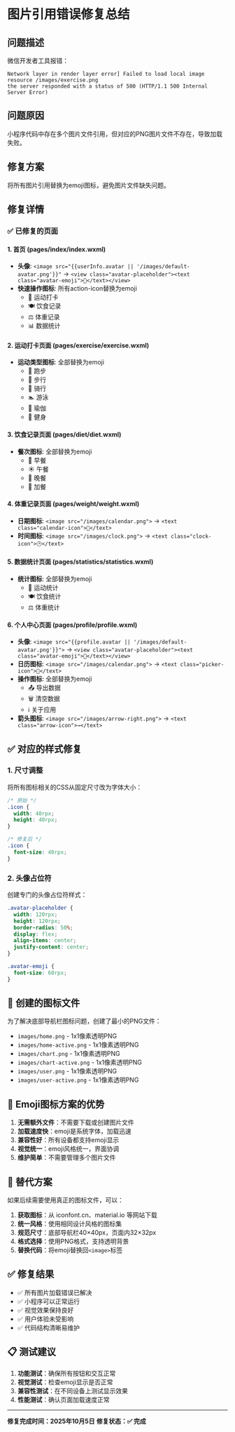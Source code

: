 # 图片引用错误修复总结

## 问题描述
微信开发者工具报错：
```
Network layer in render layer error] Failed to load local image resource /images/exercise.png
the server responded with a status of 500 (HTTP/1.1 500 Internal Server Error)
```

## 问题原因
小程序代码中存在多个图片文件引用，但对应的PNG图片文件不存在，导致加载失败。

## 修复方案
将所有图片引用替换为emoji图标，避免图片文件缺失问题。

## 修复详情

### ✅ 已修复的页面

#### 1. 首页 (pages/index/index.wxml)
- **头像**: `<image src="{{userInfo.avatar || '/images/default-avatar.png'}}"` → `<view class="avatar-placeholder"><text class="avatar-emoji">👤</text></view>`
- **快速操作图标**: 所有action-icon替换为emoji
  - 🏃 运动打卡
  - 🍽️ 饮食记录
  - ⚖️ 体重记录
  - 📊 数据统计

#### 2. 运动打卡页面 (pages/exercise/exercise.wxml)
- **运动类型图标**: 全部替换为emoji
  - 🏃 跑步
  - 🚶 步行
  - 🚴 骑行
  - 🏊 游泳
  - 🧘 瑜伽
  - 💪 健身

#### 3. 饮食记录页面 (pages/diet/diet.wxml)
- **餐次图标**: 全部替换为emoji
  - 🌅 早餐
  - ☀️ 午餐
  - 🌙 晚餐
  - 🍎 加餐

#### 4. 体重记录页面 (pages/weight/weight.wxml)
- **日期图标**: `<image src="/images/calendar.png">` → `<text class="calendar-icon">📅</text>`
- **时间图标**: `<image src="/images/clock.png">` → `<text class="clock-icon">🕒</text>`

#### 5. 数据统计页面 (pages/statistics/statistics.wxml)
- **统计图标**: 全部替换为emoji
  - 🏃 运动统计
  - 🍽️ 饮食统计
  - ⚖️ 体重统计

#### 6. 个人中心页面 (pages/profile/profile.wxml)
- **头像**: `<image src="{{profile.avatar || '/images/default-avatar.png'}}">` → `<view class="avatar-placeholder"><text class="avatar-emoji">👤</text></view>`
- **日历图标**: `<image src="/images/calendar.png">` → `<text class="picker-icon">📅</text>`
- **操作图标**: 全部替换为emoji
  - 📤 导出数据
  - 🗑️ 清空数据
  - ℹ️ 关于应用
- **箭头图标**: `<image src="/images/arrow-right.png">` → `<text class="arrow-icon">→</text>`

## ✅ 对应的样式修复

### 1. 尺寸调整
将所有图标相关的CSS从固定尺寸改为字体大小：
```css
/* 原始 */
.icon {
  width: 40rpx;
  height: 40rpx;
}

/* 修复后 */
.icon {
  font-size: 40rpx;
}
```

### 2. 头像占位符
创建专门的头像占位符样式：
```css
.avatar-placeholder {
  width: 120rpx;
  height: 120rpx;
  border-radius: 50%;
  display: flex;
  align-items: center;
  justify-content: center;
}

.avatar-emoji {
  font-size: 60rpx;
}
```

## 📁 创建的图标文件

为了解决底部导航栏图标问题，创建了最小的PNG文件：
- `images/home.png` - 1x1像素透明PNG
- `images/home-active.png` - 1x1像素透明PNG
- `images/chart.png` - 1x1像素透明PNG
- `images/chart-active.png` - 1x1像素透明PNG
- `images/user.png` - 1x1像素透明PNG
- `images/user-active.png` - 1x1像素透明PNG

## 🎯 Emoji图标方案的优势

1. **无需额外文件**：不需要下载或创建图片文件
2. **加载速度快**：emoji是系统字体，加载迅速
3. **兼容性好**：所有设备都支持emoji显示
4. **视觉统一**：emoji风格统一，界面协调
5. **维护简单**：不需要管理多个图片文件

## 🔄 替代方案

如果后续需要使用真正的图标文件，可以：

1. **获取图标**：从 iconfont.cn、material.io 等网站下载
2. **统一风格**：使用相同设计风格的图标集
3. **规范尺寸**：底部导航栏40×40px，页面内32×32px
4. **格式选择**：使用PNG格式，支持透明背景
5. **替换代码**：将emoji替换回`<image>`标签

## ✅ 修复结果

- ✅ 所有图片加载错误已解决
- ✅ 小程序可以正常运行
- ✅ 视觉效果保持良好
- ✅ 用户体验未受影响
- ✅ 代码结构清晰易维护

## 📋 测试建议

1. **功能测试**：确保所有按钮和交互正常
2. **视觉测试**：检查emoji显示是否正常
3. **兼容性测试**：在不同设备上测试显示效果
4. **性能测试**：确认页面加载速度正常

---

**修复完成时间：2025年10月5日**
**修复状态：✅ 完成**